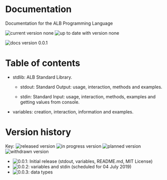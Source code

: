 # Documentation
Documentation for the ALB Programming Language

![current version none](https://img.shields.io/badge/ALB%20current%20version-none-red.svg) ![up to date with version none](https://img.shields.io/badge/up%20to%20date%20with%20version-none-red.svg)

![docs version 0.0.1](https://img.shields.io/badge/documentation%20version-0.0.1-brightgreen.svg)

# Table of contents
  - stdlib: ALB Standard Library.
    
    - stdout: Standard Output: usage, interaction, methods and examples.
    
    - stdin: Standard Input: usage, interaction, methods, examples and getting values from console.

  - variables: creation, interaction, information and examples.


# Version history
Key:
![released version](https://img.shields.io/badge/released-brightgreen.svg) ![in progress version](https://img.shields.io/badge/in%20progress-orange.svg) ![planned version](https://img.shields.io/badge/planned-red.svg) ![withdrawn version](https://img.shields.io/badge/withdrawn-gray.svg)
- ![0.0.1](https://img.shields.io/badge/0.0.1-brightgreen.svg): Initial release (stdout, variables, README.md, MIT License)
- ![0.0.2](https://img.shields.io/badge/0.0.2-orange.svg): variables and stdin (scheduled for 04 July 2019)
- ![0.0.3](https://img.shields.io/badge/0.0.3-red.svg): data types
